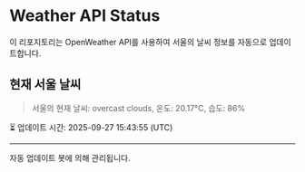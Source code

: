 
# Weather API Status

이 리포지토리는 OpenWeather API를 사용하여 서울의 날씨 정보를 자동으로 업데이트합니다.

## 현재 서울 날씨
> 서울의 현재 날씨: overcast clouds, 온도: 20.17°C, 습도: 86%

⏳ 업데이트 시간: 2025-09-27 15:43:55 (UTC)

---
자동 업데이트 봇에 의해 관리됩니다.
